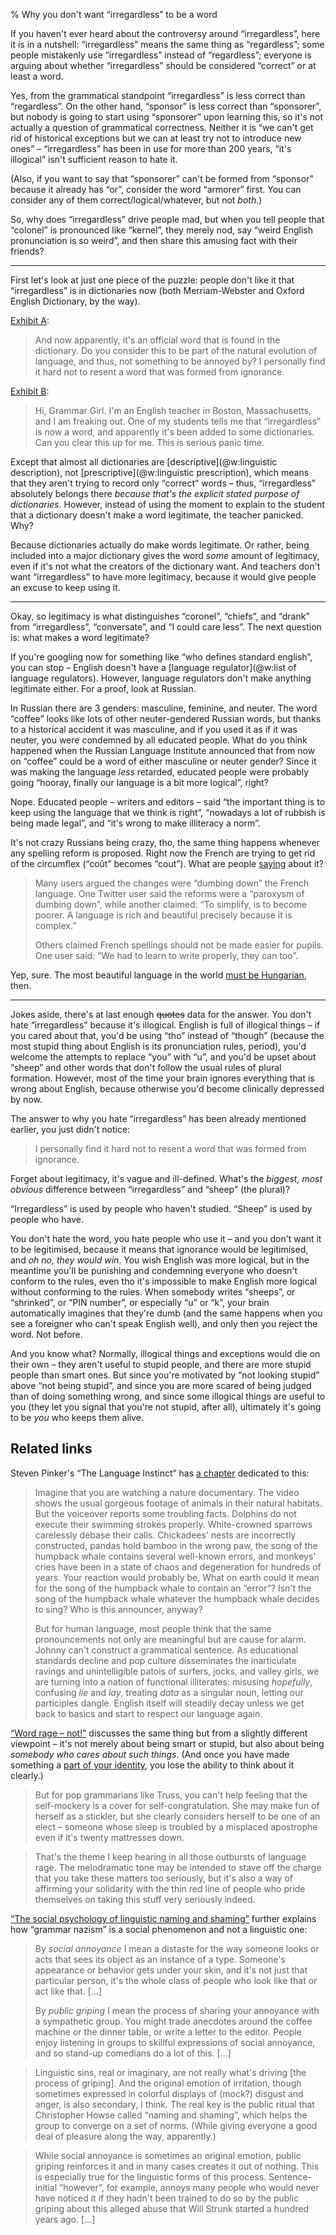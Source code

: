% Why you don't want “irregardless” to be a word

If you haven't ever heard about the controversy around “irregardless”, here it is in a nutshell: “irregardless” means the same thing as “regardless”; some people mistakenly use “irregardless” instead of “regardless”; everyone is arguing about whether “irregardless” should be considered “correct” or at least a word.

Yes, from the grammatical standpoint “irregardless” is less correct than “regardless”. On the other hand, “sponsor” is less correct than “sponsorer”, but nobody is going to start using “sponsorer” upon learning this, so it's not actually a question of grammatical correctness. Neither it is “we can't get rid of historical exceptions but we can at least try not to introduce new ones” – “irregardless” has been in use for more than 200 years, “it's illogical” isn't sufficient reason to hate it.

(Also, if you want to say that “sponsorer” can't be formed from “sponsor” because it already has “or”, consider the word “armorer” first. You can consider any of them correct/logical/whatever, but not *both*.)

So, why does “irregardless” drive people mad, but when you tell people that “colonel” is pronounced like “kernel”, they merely nod, say “weird English pronunciation is so weird”, and then share this amusing fact with their friends?

-----------------------------------------------------------------------------

First let's look at just one piece of the puzzle: people don't like it that “irregardless” is in dictionaries now (both Merriam-Webster and Oxford English Dictionary, by the way).

[Exhibit A](http://offspring.com/community/showthread.php?51260-quot-Irregardless-quot-is-now-in-the-dictionary):

> And now apparently, it's an official word that is found in the dictionary. Do you consider this to be part of the natural evolution of language, and thus, not something to be annoyed by? I personally find it hard not to resent a word that was formed from ignorance.

[Exhibit B](http://www.quickanddirtytips.com/education/grammar/irregardless-versus-regardless):

> Hi, Grammar Girl. I'm an English teacher in Boston, Massachusetts, and I am freaking out. One of my students tells me that “irregardless” is now a word, and apparently it's been added to some dictionaries. Can you clear this up for me. This is serious panic time.

Except that almost all dictionaries are [descriptive](@w:linguistic description), not [prescriptive](@w:linguistic prescription), which means that they aren't trying to record only “correct” words – thus, “irregardless” absolutely belongs there *because that's the explicit stated purpose of dictionaries*. However, instead of using the moment to explain to the student that a dictionary doesn't make a word legitimate, the teacher panicked. Why?

Because dictionaries actually do make words legitimate. Or rather, being included into a major dictionary gives the word *some* amount of legitimacy, even if it's not what the creators of the dictionary want. And teachers don't want “irregardless” to have more legitimacy, because it would give people an excuse to keep using it.

-----------------------------------------------------------------------------

Okay, so legitimacy is what distinguishes “coronel”, “chiefs”, and “drank” from “irregardless”, “conversate”, and “I could care less”. The next question is: what makes a word legitimate?

If you're googling now for something like “who defines standard english”, you can stop – English doesn't have a [language regulator](@w:list of language regulators). However, language regulators don't make anything legitimate either. For a proof, look at Russian.

In Russian there are 3 genders: masculine, feminine, and neuter. The word “coffee” looks like lots of other neuter-gendered Russian words, but thanks to a historical accident it was masculine, and if you used it as if it was neuter, you were condemned by all educated people. What do you think happened when the Russian Language Institute announced that from now on “coffee” could be a word of either masculine or neuter gender? Since it was making the language *less* retarded, educated people were probably going “hooray, finally our language is a bit more logical”, right?

Nope. Educated people – writers and editors – said “the important thing is to keep using the language that we think is right”, “nowadays a lot of rubbish is being made legal”, and “it's wrong to make illiteracy a norm”.

It's not crazy Russians being crazy, tho, the same thing happens whenever any spelling reform is proposed. Right now the French are trying to get rid of the circumflex (“coût” becomes “cout”). What are people [saying][French reform] about it?

[French reform]: http://www.independent.co.uk/news/world/europe/backlash-erupts-after-francer-changes-spelling-of-thousands-of-words-a6853551.html

> Many users argued the changes were “dumbing down” the French language. One Twitter user said the reforms were a “paroxysm of dumbing down”, while another claimed: “To simplify, is to become poorer. A language is rich and beautiful precisely because it is complex.”
>
> Others claimed French spellings should not be made easier for pupils. One user said: “We had to learn to write properly, they can too”.

Yep, sure. The most beautiful language in the world [must be Hungarian][Hungarian difficult], then.

[Hungarian difficult]: https://robertlindsay.wordpress.com/2013/08/27/a-look-at-the-hungarian-language/

-----------------------------------------------------------------------------

Jokes aside, there's at last enough ~~quotes~~ data for the answer. You don't hate “irregardless” because it's illogical. English is full of illogical things – if you cared about that, you'd be using “tho” instead of “though” (because the most stupid thing about English is its pronunciation rules, period), you'd welcome the attempts to replace “you” with “u”, and you'd be upset about “sheep” and other words that don't follow the usual rules of plural formation. However, most of the time your brain ignores everything that is wrong about English, because otherwise you'd become clinically depressed by now.

The answer to why you hate “irregardless” has been already mentioned earlier, you just didn't notice:

> I personally find it hard not to resent a word that was formed from ignorance.

Forget about legitimacy, it's vague and ill-defined. What's the *biggest, most obvious* difference between “irregardless” and “sheep” (the plural)?

“Irregardless” is used by people who haven't studied. “Sheep” is used by people who have.

You don't hate the word, you hate people who use it – and you don't want it to be legitimised, because it means that ignorance would be legitimised, and *oh no, they would win*. You wish English was more logical, but in the meantime you'll be punishing and condemning everyone who doesn't conform to the rules, even tho it's impossible to make English more logical without conforming to the rules. When somebody writes “sheeps”, or “shrinked”, or “PIN number”, or especially “u” or “k”, your brain automatically imagines that they're dumb (and the same happens when you see a foreigner who can't speak English well), and only then you reject the word. Not before.

And you know what? Normally, illogical things and exceptions would die on their own – they aren't useful to stupid people, and there are more stupid people than smart ones. But since you're motivated by “not looking stupid” above “not being stupid”, and since you are more scared of being judged than of doing something wrong, and since some illogical things are useful to you (they let you signal that you're not stupid, after all), ultimately it's going to be *you* who keeps them alive.

## Related links

Steven Pinker's “The Language Instinct” has [a chapter](http://www.sociolinguistics.uottawa.ca/lin7942/readings/Pinker.1994.pdf) dedicated to this:

> Imagine that you are watching a nature documentary. The video shows the usual gorgeous footage of animals in their natural habitats. But the voiceover reports some troubling facts. Dolphins do not execute their swimming strokes properly. White-crowned sparrows carelessly debase their calls. Chickadees' nests are incorrectly constructed, pandas hold bamboo in the wrong paw, the song of the humpback whale contains several well-known errors, and monkeys' cries have been in a state of chaos and degeneration for hundreds of years. Your reaction would probably be, What on earth could it mean for the song of the humpback whale to contain an “error”? Isn't the song of the humpback whale whatever the humpback whale decides to sing? Who is this announcer, anyway?
>
> But for human language, most people think that the same pronouncements not only are meaningful but are cause for alarm. Johnny can't construct a grammatical sentence. As educational standards decline and pop culture disseminates the inarticulate ravings and unintelligible patois of surfers, jocks, and valley girls, we are turning into a nation of functional illiterates: misusing *hopefully*, confusing *lie* and *lay*, treating *data* as a singular noun, letting our participles dangle. English itself will steadily decay unless we get back to basics and start to respect our language again.

[“Word rage – not!”](http://itre.cis.upenn.edu/~myl/languagelog/archives/004167.html) discusses the same thing but from a slightly different viewpoint – it's not merely about being smart or stupid, but also about being *somebody who cares about such things*. (And once you have made something a [part of your identity][identity], you lose the ability to think about it clearly.)

[identity]: http://www.paulgraham.com/identity.html

> But for pop grammarians like Truss, you can't help feeling that the self-mockery is a cover for self-congratulation. She may make fun of herself as a stickler, but she clearly considers herself to be one of an elect – someone whose sleep is troubled by a misplaced apostrophe even if it's twenty mattresses down.

<!-- -->

> That's the theme I keep hearing in all those outbursts of language rage. The melodramatic tone may be intended to stave off the charge that you take these matters too seriously, but it's also a way of affirming your solidarity with the thin red line of people who pride themselves on taking this stuff very seriously indeed. 

[“The social psychology of linguistic naming and shaming”](http://itre.cis.upenn.edu/~myl/languagelog/archives/004244.html) further explains how “grammar nazism” is a social phenomenon and not a linguistic one:

> By *social annoyance* I mean a distaste for the way someone looks or acts that sees its object as an instance of a type. Someone's appearance or behavior gets under your skin, and it's not just that particular person, it's the whole class of people who look like that or act like that. [...]
>
> By *public griping* I mean the process of sharing your annoyance with a sympathetic group. You might trade anecdotes around the coffee machine or the dinner table, or write a letter to the editor. People enjoy listening in groups to skillful expressions of social annoyance, and so stand-up comedians do a lot of this. [...]

<!-- -->

> Linguistic sins, real or imaginary, are not really what's driving [the process of griping]. And the original emotion of irritation, though sometimes expressed in colorful displays of (mock?) disgust and anger, is also secondary, I think. The real key is the public ritual that Christopher Howse called “naming and shaming”, which helps the group to converge on a set of norms. (While giving everyone a good deal of pleasure along the way, apparently.)

<!-- -->

> While social annoyance is sometimes an original emotion, public griping reinforces it and in many cases creates it out of nothing. This is especially true for the linguistic forms of this process. Sentence-initial “however”, for example, annoys many people who would never have noticed it if they hadn't been trained to do so by the public griping about this alleged abuse that Will Strunk started a hundred years ago. [...]

